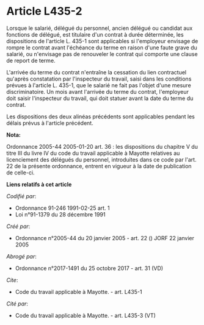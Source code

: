 # Article L435-2

Lorsque le salarié, délégué du personnel, ancien délégué ou candidat aux fonctions de délégué, est titulaire d'un contrat à
durée déterminée, les dispositions de l'article L. 435-1 sont applicables si l'employeur envisage de rompre le contrat avant
l'échéance du terme en raison d'une faute grave du salarié, ou n'envisage pas de renouveler le contrat qui comporte une
clause de report de terme.

L'arrivée du terme du contrat n'entraîne la cessation du lien contractuel qu'après constatation par l'inspecteur du travail,
saisi dans les conditions prévues à l'article L. 435-1, que le salarié ne fait pas l'objet d'une mesure discriminatoire. Un
mois avant l'arrivée du terme du contrat, l'employeur doit saisir l'inspecteur du travail, qui doit statuer avant la date du
terme du contrat.

Les dispositions des deux alinéas précédents sont applicables pendant les délais prévus à l'article précédent.

**Nota:**

Ordonnance 2005-44 2005-01-20 art. 36 : les dispositions du chapitre V du titre III du livre IV du code du travail applicable
à Mayotte relatives au licenciement des délégués du personnel, introduites dans ce code par l'art. 22 de la présente
ordonnance, entrent en vigueur à la date de publication de celle-ci.

**Liens relatifs à cet article**

_Codifié par_:

  - Ordonnance 91-246 1991-02-25 art. 1
  - Loi n°91-1379 du 28 décembre 1991

_Créé par_:

  - Ordonnance n°2005-44 du 20 janvier 2005 - art. 22 () JORF 22 janvier 2005

_Abrogé par_:

  - Ordonnance n°2017-1491 du 25 octobre 2017 - art. 31 (VD)

_Cite_:

  - Code du travail applicable à Mayotte. - art. L435-1

_Cité par_:

  - Code du travail applicable à Mayotte. - art. L435-3 (VT)
